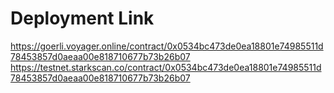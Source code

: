 # Deployment Link

https://goerli.voyager.online/contract/0x0534bc473de0ea18801e74985511d78453857d0aeaa00e818710677b73b26b07
https://testnet.starkscan.co/contract/0x0534bc473de0ea18801e74985511d78453857d0aeaa00e818710677b73b26b07
